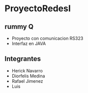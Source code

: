 # ProyectoRedesI

## rummy Q

* Proyecto con comunicacion RS323
* Interfaz en JAVA

## Integrantes

* Herick Navarro
* Diorfelis Medina
* Rafael Jimenez
* Luis
